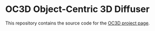 # OC3D Object-Centric 3D Diffuser

This repository contains the source code for the [OC3D project page](https://jiahexu.github.io/OC3D.github.io/).

<!-- If you find 3D FlowMatch Actor useful for your work, please cite:

```bibtex
@article{3d_flowmatch_actor,
  author = {Gkanatsios, Nikolaos and Xu, Jiahe and Bronars, Matthew and Mousavian, Arsalan and Ke, Tsung-Wei and Fragkiadaki, Katerina},
  title = {3D FlowMatch Actor: Unified 3D Policy for Single- and Dual-Arm Manipulation},
  journal = {Arxiv},
  year = {2025}
}
``` -->

